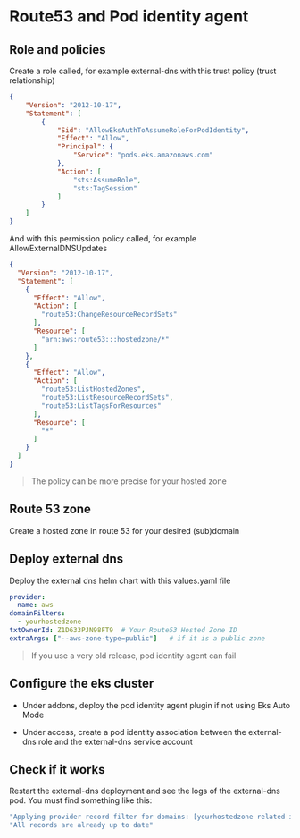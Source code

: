# Route53 and Pod identity agent

## Role and policies

Create a role called, for example external-dns with this trust policy (trust relationship)

```json
{
    "Version": "2012-10-17",
    "Statement": [
        {
            "Sid": "AllowEksAuthToAssumeRoleForPodIdentity",
            "Effect": "Allow",
            "Principal": {
                "Service": "pods.eks.amazonaws.com"
            },
            "Action": [
                "sts:AssumeRole",
                "sts:TagSession"
            ]
        }
    ]
}
```

And with this permission policy called, for example AllowExternalDNSUpdates

```json
{
  "Version": "2012-10-17",
  "Statement": [
    {
      "Effect": "Allow",
      "Action": [
        "route53:ChangeResourceRecordSets"
      ],
      "Resource": [
        "arn:aws:route53:::hostedzone/*"
      ]
    },
    {
      "Effect": "Allow",
      "Action": [
        "route53:ListHostedZones",
        "route53:ListResourceRecordSets",
        "route53:ListTagsForResources"
      ],
      "Resource": [
        "*"
      ]
    }
  ]
}
```

> The policy can be more precise for your hosted zone

## Route 53 zone

Create a hosted zone in route 53 for your desired (sub)domain

## Deploy external dns

Deploy the external dns helm chart with this values.yaml file

```yaml
provider:
  name: aws
domainFilters:
  - yourhostedzone
txtOwnerId: Z1D633PJN98FT9  # Your Route53 Hosted Zone ID
extraArgs: ["--aws-zone-type=public"]   # if it is a public zone
```

> If you use a very old release, pod identity agent can fail

## Configure the eks cluster

- Under addons, deploy the pod identity agent plugin if not using Eks Auto Mode

- Under access, create a pod identity association between the external-dns role and the external-dns service account

## Check if it works

Restart the external-dns deployment and see the logs of the external-dns pod. You must find something like this:

```yaml
"Applying provider record filter for domains: [yourhostedzone related info ]"
"All records are already up to date"
```
